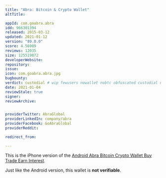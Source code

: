 ```yaml
---
title: "Abra: Bitcoin & Crypto Wallet"
altTitle: 

appId: com.goabra.abra
idd: 966301394
released: 2015-03-12
updated: 2021-01-12
version: "89.0.0"
score: 4.56909
reviews: 12035
size: 125519872
developerWebsite: 
repository: 
issue: 
icon: com.goabra.abra.jpg
bugbounty: 
verdict: custodial # wip fewusers nowallet nobtc obfuscated custodial nosource nonverifiable reproducible bounty defunct
date: 2021-01-04
reviewStale: true
signer: 
reviewArchive:


providerTwitter: AbraGlobal
providerLinkedIn: company/abra
providerFacebook: GoAbraGlobal
providerReddit: 

redirect_from:

---
```


This is the iPhone version of the
[Android Abra Bitcoin Crypto Wallet Buy Trade Earn Interest](/android/com.plutus.wallet).

Just like the Android version, this wallet is **not verifiable**.